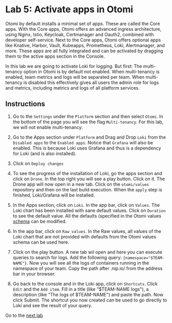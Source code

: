 # Lab 5: Activate apps in Otomi

Otomi by default installs a minimal set of apps. These are called the Core apps. With the Core apps, Otomi offers an advanced ingress architecture, using Nginx, Istio, Keycloak, Certmanager and Oauth2, combined with developer self-service. Next to the Core apps, Otomi offers optional apps like Knative, Harbor, Vault, Kubeapps, Prometheus, Loki, Alertmanager, and more. These apps are all fully integrated and can be activated by dragging them to the active apps section in the Console.

In this lab we are going to activate Loki for logging. But first: The multi-tenancy option in Otomi is by default not enabled. When multi-tenancy is enabled, team metrics and logs will be separated per team. When multi-tenancy is disabled this effectively gives all users the admin role for logs and metrics, including metrics and logs of all platform services.

## Instructions

1. Go to the `Settings` under the `Platform` section and then select `Otomi`. In the bottom of the page you will see the flag `Multi-tenancy`. For this lab, we will not enable multi-tenancy.

2. Go to the Apps section under `Platform` and Drag and Drop `Loki` from the `Disabled apps` to the `Enabled apps`. Notice that `Grafana` will also be enabled. This is because Loki uses Grafana and thus is a dependency for Loki (and is also installed).

3. Click on `Deploy changes`

4. To see the progress of the installation of Loki, go the apps section and click on `Drone`. In the top right you will see a play button. Click on it. The Drone app will now open in a new tab. Click on the `otomi/values` repository and then on the last build execution. When the `apply` step is finished, Loki/Grafana will be installed.

5. In the Apps section, click on `Loki`. In the app bar, click on `Values`. The Loki chart has been installed with sane default values. Click on `Duration` to see the default value. All the defaults (specified in the Otomi values [schema](https://github.com/redkubes/otomi-core/blob/master/values-schema.yaml) can be modified.

6. In the app bar, click on `Raw values`. In the Raw values, all values of the Loki chart that are not provided with defaults from the Otomi values schema can be used here.

7. Click on the play button. A new tab wil open and here you can execute queries to search for logs. Add the following query: `{namespace="$TEAM-NAME"}`. Now you will see all the logs of containers running in the namespace of your team. Copy the path after .nip.io/ from the address bar in your browser.

8. Go back to the console and in the Loki app, click on `Shortcuts`. Click `Edit` and the `Add item`. Fill in a title (like "$TEAM-NAME logs"), a description (like "The logs of $TEAM-NAME") and paste the path. Now click Submit. The shortcut you now created can be used to go directly to Loki and see the result of your query.

Go to the [next lab](../6_knative/README.md)
